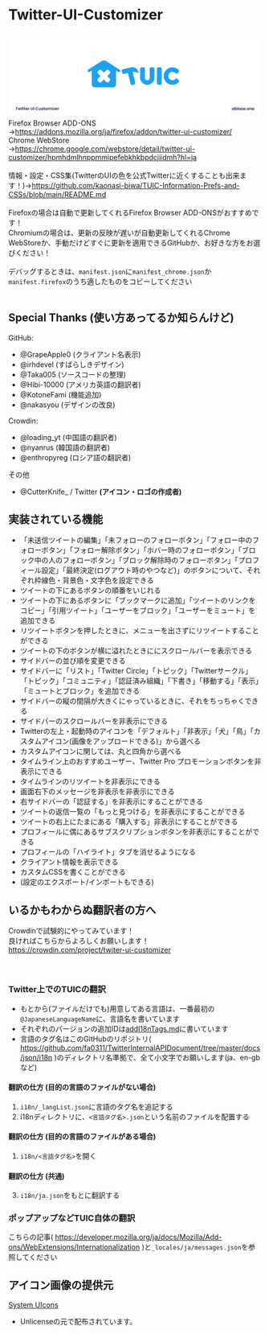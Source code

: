 # Twitter-UI-Customizer
![ヘッダー](./icon/header.png)
Firefox Browser ADD-ONS  
→https://addons.mozilla.org/ja/firefox/addon/twitter-ui-customizer/  
Chrome WebStore  
→https://chrome.google.com/webstore/detail/twitter-ui-customizer/hpmhdmlhnppmmipefebkhkbpdcjiidmh?hl=ja  
<br>
情報・設定・CSS集(TwitterのUIの色を公式Twitterに近くすることも出来ます！)→https://github.com/kaonasi-biwa/TUIC-Information-Prefs-and-CSSs/blob/main/README.md  
<br>
Firefoxの場合は自動で更新してくれるFirefox Browser ADD-ONSがおすすめです！  
Chromiumの場合は、更新の反映が遅いが自動更新してくれるChrome WebStoreか、手動だけどすぐに更新を適用できるGitHubか、お好きな方をお選びください！  
<br>
デバッグするときは、`manifest.json`に`manifest_chrome.json`か`manifest.firefox`のうち適したものをコピーしてください  
<br>
## Special Thanks (使い方あってるか知らんけど)
GitHub:
- @GrapeApple0 (クライアント名表示)  
- @irhdevel (すばらしきデザイン)  
- @Taka005 (ソースコードの整理)  
- @Hibi-10000 (アメリカ英語の翻訳者)  
- @KotoneFami (機能追加)  
- @nakasyou (デザインの改良)

Crowdin:
- @loading_yt (中国語の翻訳者)  
- @nyanrus (韓国語の翻訳者)
- @enthropyreg (ロシア語の翻訳者)

その他
- @CutterKnife_ / Twitter  **(アイコン・ロゴの作成者)**

## 実装されている機能
- 「未送信ツイートの編集」「未フォローのフォローボタン」「フォロー中のフォローボタン」「フォロー解除ボタン」「ホバー時のフォローボタン」「ブロック中の人のフォローボタン」「ブロック解除時のフォローボタン」「プロフィール設定」「最終決定(ログアウト時のやつなど)」のボタンについて、それぞれ枠線色・背景色・文字色を設定できる
- ツイートの下にあるボタンの順番をいじれる
- ツイートの下にあるボタンに「ブックマークに追加」「ツイートのリンクをコピー」「引用ツイート」「ユーザーをブロック」「ユーザーをミュート」を追加できる
- リツイートボタンを押したときに、メニューを出さずにリツイートすることができる
- ツイートの下のボタンが横に溢れたときににスクロールバーを表示できる
- サイドバーの並び順を変更できる
- サイドバーに「リスト」「Twitter Circle」「トピック」「Twitterサークル」「トピック」「コミュニティ」「認証済み組織」「下書き」「移動する」「表示」「ミュートとブロック」を追加できる
- サイドバーの縦の間隔が大きくにゃっているときに、それをちっちゃくできる
- サイドバーのスクロールバーを非表示にできる
- Twitterの左上・起動時のアイコンを「デフォルト」「非表示」「犬」「鳥」「カスタムアイコン(画像をアップロードできる)」から選べる
- カスタムアイコンに関しては、丸と四角から選べる
- タイムライン上のおすすめユーザー、Twitter Pro プロモーションボタンを非表示にできる
- タイムラインのリツイートを非表示にできる
- 画面右下のメッセージを非表示を非表示にできる
- 右サイドバーの「認証する」を非表示にすることができる
- ツイートの返信一覧の「もっと見つける」を非表示にすることができる
- ツイートの右上にたまにある「購入する」非表示にすることができる
- プロフィールに偶にあるサブスクリプションボタンを非表示にすることができる
- プロフィールの「ハイライト」タブを消せるようになる
- クライアント情報を表示できる
- カスタムCSSを書くことができる
- (設定のエクスポート/インポートもできる)

## いるかもわからぬ翻訳者の方へ
Crowdinで試験的にやってみています！  
良ければこちらからよろしくお願いします！  
https://crowdin.com/project/twiter-ui-customizer  
<br><br>

### Twitter上でのTUICの翻訳
- もとから(ファイルだけでも)用意してある言語は、一番最初の`@JapaneseLanguageName`に、言語名を書いています  
- それぞれのバージョンの追加IDは[addI18nTags.md](./addI18nTags.md)に書いています
- 言語のタグ名はこのGitHubのリポジトリ( https://github.com/fa0311/TwitterInternalAPIDocument/tree/master/docs/json/i18n )のディレクトリ名準拠で、全て小文字でお願いします(ja、en-gbなど)
#### 翻訳の仕方 (目的の言語のファイルがない場合)
1. `i18n/_langList.json`に言語のタグ名を追記する
2. i18nディレクトリに、`<言語タグ名>.json`という名前のファイルを配置する
#### 翻訳の仕方 (目的の言語のファイルがある場合)
1. `i18n/<言語タグ名>`を開く
#### 翻訳の仕方 (共通)
3. `i18n/ja.json`をもとに翻訳する
### ポップアップなどTUIC自体の翻訳
こちらの記事( https://developer.mozilla.org/ja/docs/Mozilla/Add-ons/WebExtensions/Internationalization )と`_locales/ja/messages.json`を参照してください

## アイコン画像の提供元
[System UIcons](https://www.systemuicons.com/)
 - Unlicenseの元で配布されています。

